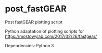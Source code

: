 # post_fastGEAR
Post fastGEAR plotting script

Python adaptation of plotting scripts for https://mostowylab.com/2017/02/26/fastgear/

Dependencies: Python 3
